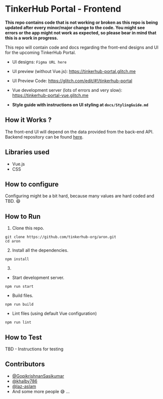 # TinkerHub Portal - Frontend

**This repo contains code that is not working or broken as this repo is being updated after every minor/major change to the code. You might see errors or the app might not work as expected, so please bear in mind that this is a work in progress.**

This repo will contain code and docs regarding the front-end designs and UI for the upcoming TinkerHub Portal.

- UI designs: `Figma URL here`
- UI preview (without Vue.js): https://tinkerhub-portal.glitch.me
- UI Preview Code: https://glitch.com/edit/#!/tinkerhub-portal
- Vue development server (lots of errors and very slow): https://tinkerhub-portal-vue.glitch.me

- **Style guide with instructions on UI styling at `docs/StylingGuide.md`**

## How it Works ?

The front-end UI will depend on the data provided from the back-end API. Backend repository can be found [here](https://github.com/tinkerhub-org/swartz).

## Libraries used

* Vue.js
* CSS

## How to configure

Configuring might be a bit hard, because many values are hard coded and TBD. :smile:

## How to Run

1. Clone this repo.

```
git clone https://github.com/tinkerhub-org/aron.git
cd aron
```

2. Install all the dependencies.

```
npm install
```

3. 
  - Start development server.
  
  ```
  npm run start
  ```
  
  - Build files.
  
  ```
  npm run build
  ```
  
  - Lint files (using default Vue configuration)
  
  ```
  npm run lint
  ```
  

## How to Test 

TBD - Instructions for testing  

## Contributors

- [@GopikrishnanSasikumar](https://github.com/GopikrishnanSasikumar)
- [@khalby786](https://github.com/khalby786)
- [@laz-aslam](https://github.com/laz-aslam)
- And some more people :sweat_smile: ...
